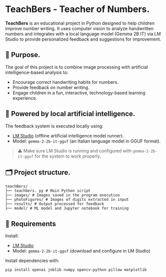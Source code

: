 # TeachBers - Teacher of Numbers.

**TeachBers** is an educational project in Python designed to help children improve number writing. It uses computer vision to analyze handwritten numbers and integrates with a local language model (Gemma 2B IT) via LM Studio to provide personalized feedback and suggestions for improvement.

## 🎯 Purpose.

The goal of this project is to combine image processing with artificial intelligence-based analysis to:

- Encourage correct handwriting habits for numbers.
- Provide feedback on number writing.
- Engage children in a fun, interactive, technology-based learning experience.

## 🧠 Powered by local artificial intelligence.

The feedback system is executed locally using:

- [LM Studio](https://lmstudio.ai/) (offline artificial intelligence model runner).
- Model: `gemma-2-2b-it-gguf` (an Italian language model in GGUF format).

> ⚠️ Make sure LM Studio is running and configured with `gemma-2-2b-it-gguf` for the system to work properly.

## 🗂 Project structure.
```
teachBers/
├── teachbers. py # Main Python script
├── images/ # Images saved in the program execution
├── photoFigures/ # Images of digits extracted in input
├── results/ # Output processed for feedback
├── model/ # ML model and Jupyter notebook for training
```

## 🧰 Requirements

Install:
- [LM Studio](https://lmstudio.ai/)
- Model: `gemma-2-2b-it-gguf` (download and configure in LM Studio)

Install dependencies with:
```bash
pip install openai joblib numpy opencv-python pillow matplotlib
```
